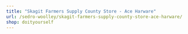 ```yaml
---
title: "Skagit Farmers Supply County Store - Ace Harware"
url: /sedro-woolley/skagit-farmers-supply-county-store-ace-harware/
shop: doityourself
---
```

